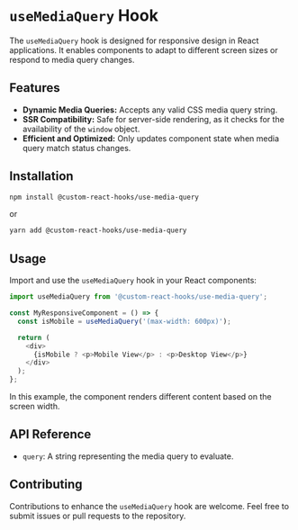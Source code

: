 # `useMediaQuery` Hook

The `useMediaQuery` hook is designed for responsive design in React applications. It enables components to adapt to different screen sizes or respond to media query changes.

## Features

- **Dynamic Media Queries:** Accepts any valid CSS media query string.
- **SSR Compatibility:** Safe for server-side rendering, as it checks for the availability of the `window` object.
- **Efficient and Optimized:** Only updates component state when media query match status changes.

## Installation

```bash
npm install @custom-react-hooks/use-media-query
```

or

```bash
yarn add @custom-react-hooks/use-media-query
```

## Usage

Import and use the `useMediaQuery` hook in your React components:

```typescript
import useMediaQuery from '@custom-react-hooks/use-media-query';

const MyResponsiveComponent = () => {
  const isMobile = useMediaQuery('(max-width: 600px)');

  return (
    <div>
      {isMobile ? <p>Mobile View</p> : <p>Desktop View</p>}
    </div>
  );
};
```

In this example, the component renders different content based on the screen width.

## API Reference

- `query`: A string representing the media query to evaluate.

## Contributing

Contributions to enhance the `useMediaQuery` hook are welcome. Feel free to submit issues or pull requests to the repository.

